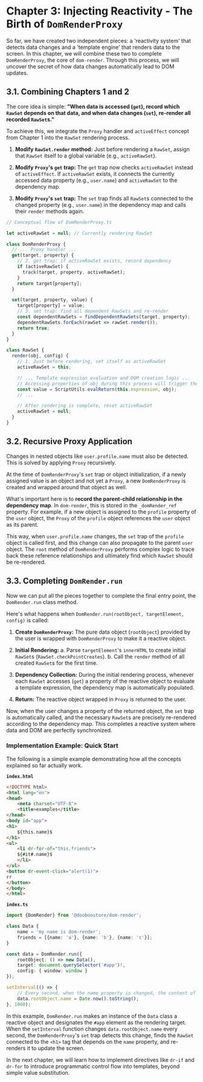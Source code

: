 # Chapter 3: Injecting Reactivity - The Birth of `DomRenderProxy`

So far, we have created two independent pieces: a 'reactivity system' that detects data changes and a 'template engine' that renders data to the screen. In this chapter, we will combine these two to complete `DomRenderProxy`, the core of `dom-render`. Through this process, we will uncover the secret of how data changes automatically lead to DOM updates.

## 3.1. Combining Chapters 1 and 2

The core idea is simple: **"When data is accessed (`get`), record which `RawSet` depends on that data, and when data changes (`set`), re-render all recorded `RawSet`s."**

To achieve this, we integrate the `Proxy` handler and `activeEffect` concept from Chapter 1 into the `RawSet` rendering process.

1.  **Modify `RawSet.render` method:** Just before rendering a `RawSet`, assign that `RawSet` itself to a global variable (e.g., `activeRawSet`).

2.  **Modify `Proxy`'s `get` trap:** The `get` trap now checks `activeRawSet` instead of `activeEffect`. If `activeRawSet` exists, it connects the currently accessed data property (e.g., `user.name`) and `activeRawSet` to the dependency map.

3.  **Modify `Proxy`'s `set` trap:** The `set` trap finds all `RawSet`s connected to the changed property (e.g., `user.name`) in the dependency map and calls their `render` methods again.

```javascript
// Conceptual flow of DomRenderProxy.ts

let activeRawSet = null; // Currently rendering RawSet

class DomRenderProxy {
  // ... Proxy handler ...
  get(target, property) {
    // 2. get trap: if activeRawSet exists, record dependency
    if (activeRawSet) {
      track(target, property, activeRawSet);
    }
    return target[property];
  }

  set(target, property, value) {
    target[property] = value;
    // 3. set trap: find all dependent RawSets and re-render
    const dependentRawSets = findDependentRawSets(target, property);
    dependentRawSets.forEach(rawSet => rawSet.render());
    return true;
  }
}

class RawSet {
  render(obj, config) {
    // 1. Just before rendering, set itself as activeRawSet
    activeRawSet = this;

    // ... Template expression evaluation and DOM creation logic ...
    // Accessing properties of obj during this process will trigger the Proxy's get trap
    const value = ScriptUtils.evalReturn(this.expression, obj);
    // ...

    // After rendering is complete, reset activeRawSet
    activeRawSet = null;
  }
}
```

## 3.2. Recursive Proxy Application

Changes in nested objects like `user.profile.name` must also be detected. This is solved by applying `Proxy` recursively.

At the time of `DomRenderProxy`'s `set` trap or object initialization, if a newly assigned value is an object and not yet a `Proxy`, a new `DomRenderProxy` is created and wrapped around that object as well.

What's important here is to **record the parent-child relationship in the dependency map**. In `dom-render`, this is stored in the `_domRender_ref` property. For example, if a new object is assigned to the `profile` property of the `user` object, the `Proxy` of the `profile` object references the `user` object as its parent.

This way, when `user.profile.name` changes, the `set` trap of the `profile` object is called first, and this change can also propagate to the parent `user` object. The `root` method of `DomRenderProxy` performs complex logic to trace back these reference relationships and ultimately find which `RawSet` should be re-rendered.

## 3.3. Completing `DomRender.run`

Now we can put all the pieces together to complete the final entry point, the `DomRender.run` class method.

Here's what happens when `DomRender.run(rootObject, targetElement, config)` is called:

1.  **Create `DomRenderProxy`:** The pure data object (`rootObject`) provided by the user is wrapped with `DomRenderProxy` to make it a reactive object.

2.  **Initial Rendering:**
    a.  Parse `targetElement`'s `innerHTML` to create initial `RawSet`s (`RawSet.checkPointCreates`).
    b.  Call the `render` method of all created `RawSet`s for the first time.

3.  **Dependency Collection:** During the initial rendering process, whenever each `RawSet` accesses (`get`) a property of the reactive object to evaluate a template expression, the dependency map is automatically populated.

4.  **Return:** The reactive object wrapped in `Proxy` is returned to the user.

Now, when the user changes a property of the returned object, the `set` trap is automatically called, and the necessary `RawSet`s are precisely re-rendered according to the dependency map. This completes a reactive system where data and DOM are perfectly synchronized.

### Implementation Example: Quick Start

The following is a simple example demonstrating how all the concepts explained so far actually work.

**`index.html`**
```html
<!DOCTYPE html>
<html lang="en">
<head>
    <meta charset="UTF-8">
    <title>examples</title>
</head>
<body id="app">
<h1>
    ${this.name}$
</h1>
<ul>
    <li dr-for-of="this.friends">
    ${#it#.name}$
    </li>
</ul>
<button dr-event-click="alert(1)">
rr
</button>
</body>
</html>
```

**`index.ts`**
```typescript
import {DomRender} from '@dooboostore/dom-render';

class Data {
    name = 'my name is dom-render';
    friends = [{name: 'a'}, {name: 'b'}, {name: 'c'}];
}

const data = DomRender.run({
    rootObject: () => new Data(),
    target: document.querySelector('#app')!,
    config: { window: window }
});

setInterval(() => {
    // Every second, when the name property is changed, the content of the <h1> tag is automatically updated.
    data.rootObject.name = Date.now().toString();
}, 1000);
```

In this example, `DomRender.run` makes an instance of the `Data` class a reactive object and designates the `#app` element as the rendering target. When the `setInterval` function changes `data.rootObject.name` every second, the `DomRenderProxy`'s `set` trap detects this change, finds the `RawSet` connected to the `<h1>` tag that depends on the `name` property, and re-renders it to update the screen.

In the next chapter, we will learn how to implement directives like `dr-if` and `dr-for` to introduce programmatic control flow into templates, beyond simple value substitution.
